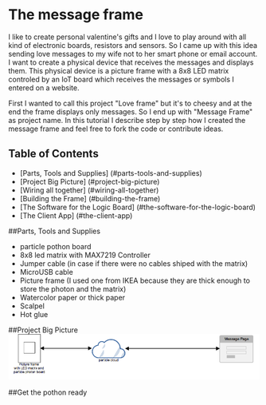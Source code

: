 # The message frame
I like to create personal valentine's gifts and I love to play around with all kind of electronic boards, resistors and sensors. So I came up with this idea sending love messages to my wife not to her smart phone or email account. I want to create a physical device that receives the messages and displays them. This physical device is a picture frame with a 8x8 LED matrix controled by an IoT board which receives the messages or symbols I entered on a website. 

First I wanted to call this project "Love frame" but it's to cheesy and at the end the frame displays only messages. So I end up with "Message Frame" as project name. In this tutorial I describe step by step how I created the message frame and feel free to fork the code or contribute ideas. 

Table of Contents
------------------------------------------------------------

  - [Parts, Tools and Supplies] (#parts-tools-and-supplies)
  - [Project Big Picture] (#project-big-picture)
  - [Wiring all together] (#wiring-all-together)
  - [Building the Frame] (#building-the-frame)
  - [The Software for the Logic Board] (#the-software-for-the-logic-board)
  - [The Client App] (#the-client-app)

##Parts, Tools and Supplies 
- particle pothon board
- 8x8 led matrix with MAX7219 Controller
- Jumper cable (in case if there were no cables shiped with the matrix)
- MicroUSB cable 
- Picture frame (I used one from IKEA because they are thick enough to store the photon  and the matrix)  
- Watercolor paper or thick paper
- Scalpel
- Hot glue

##Project Big Picture 
![alt text](assest/overview.png "Project overview")

##Get the pothon ready

